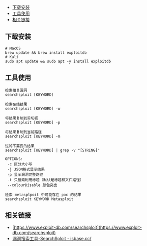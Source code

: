 - [下载安装](#下载安装)
- [工具使用](#工具使用)
- [相关链接](#相关链接)

## 下载安装

```
# MacOS
brew update && brew install exploitdb
# Kali
sudo apt update && sudo apt -y install exploitdb
```

## 工具使用
```
检索相关漏洞
searchsploit [KEYWORD]

检索在线结果
searchsploit [KEYWORD] -w

将结果复制到剪切板
searchsploit [KEYWORD] -p

将结果复制到当前路径
searchsploit [KEYWORD] -m

过滤不需要的结果
searchsploit [KEYWORD] | grep -v "[STRING]"

OPTIONS:
 -c 区分大小写
 -j JSON格式显示结果
 -p 显示漏洞完整路径
 -t 只搜索利用标题（默认是标题和文件路径）
 --colourDisable 颜色突出
```
```
检索 metasplpoit 中可能存在 poc 的结果
searchsploit KEYWORD Metasploit
```

## 相关链接
- [https://www.exploit-db.com/searchsploit](https://www.exploit-db.com/searchsploit)
- [漏洞搜索工具-SearchSploit - isbase.cc/](https://isbase.cc/article/searchsploit/script-1.html)